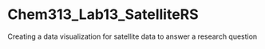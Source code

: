 # Chem313_Lab13_SatelliteRS
Creating a data visualization for satellite data to answer a research question
